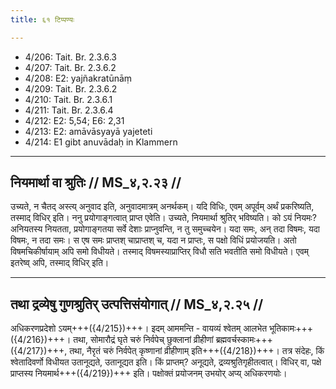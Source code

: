```yaml
---
title: ६१ टिप्पण्यः

---
```

- 4/206: Tait. Br. 2.3.6.3
- 4/207: Tait. Br. 2.3.6.2
- 4/208: E2: yajñakratūnāṃ
- 4/209: Tait. Br. 2.3.6.2
- 4/210: Tait. Br. 2.3.6.1
- 4/211: Tait. Br. 2.3.6.4
- 4/212: E2: 5,54; E6: 2,31
- 4/213: E2: amāvāsyayā yajeteti
- 4/214: E1 gibt anuvādaḥ in Klammern

____________________________________________


## नियमार्था वा श्रुतिः // MS_४,२.२३ //

उच्यते, न चैतद् अस्त्य् अनुवाद इति, अनुवादमात्रम् अनर्थकम्। यदि विधिः, एवम् अपूर्वम् अर्थं प्रकरिष्यति, तस्माद् विधिर् इति। ननु प्रयोगाङ्गत्वात् प्राप्त एवेति। उच्यते, नियमार्था श्रुतिर् भविष्यति। को ऽयं नियमः? अनियतस्य नियतता, प्रयोगाङ्गतया सर्वे देशाः प्राप्नुवन्ति, न तु समुच्चयेन। यदा समः, अन् तदा विषमः, यदा विषमः, न तदा समः। स एष समः प्राप्तश् चाप्राप्तश् च, यदा न प्राप्तः, स पक्षो विधिं प्रयोजयति। अतो विषमचिकीर्षायाम् अपि समो विधीयते। तस्माद् विषमस्याप्राप्तिर् विधौ सति भवतीति समो विधीयते। एवम् इतरेष्व् अपि, तस्माद् विधिर् इति।



____________________________________________

## तथा द्रव्येषु गुणश्रुतिर् उत्पत्तिसंयोगात् // MS_४,२.२५ //

अधिकरणप्रदेशो ऽयम्+++({4/215})+++। इदम् आममन्ति - वायव्यं श्वेतम् आलभेत भूतिकामः+++({4/216})+++। तथा, सोमारौद्रं घृते चरुं निर्वपेच् छुक्लानां व्रीहीणां ब्रह्मवर्चस्कामः+++({4/217})+++, तथा, नैरृतं चरुं निर्वपेत् कृष्णानां व्रीहीणाम् इति+++({4/218})+++। तत्र संदेहः, किं श्वेतादिवर्णो विधीयत उतानूद्यते, उतानूद्यत इति। किं प्राप्तम्? अनूद्यते, द्रव्यश्रुतिगृहीतत्वात्। विधिर् वा, पक्षे प्राप्तस्य नियमार्थ+++({4/219})+++ इति। पक्षोक्तं प्रयोजनम् उभयोर् अप्य् अधिकरणयोः।